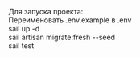 Для запуска проекта: <br>
Переименовать .env.example в .env <br>
sail up -d <br>
sail artisan migrate:fresh --seed <br>
sail test <br>
